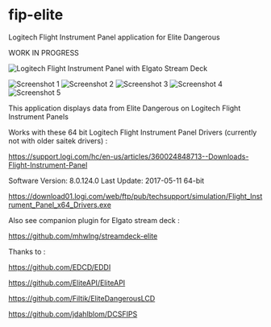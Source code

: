 # fip-elite
Logitech Flight Instrument Panel application for Elite Dangerous

WORK IN PROGRESS

![Logitech Flight Instrument Panel with Elgato Stream Deck](https://i.imgur.com/HTcbXx9.jpg)

![Screenshot 1](https://i.imgur.com/NePOhLk.png)
![Screenshot 2](https://i.imgur.com/rXM4j8n.png)
![Screenshot 3](https://i.imgur.com/bNvRhL3.png)
![Screenshot 4](https://i.imgur.com/ipRUmdy.png)
![Screenshot 5](https://i.imgur.com/syJSN8p.png)

This application displays data from Elite Dangerous on Logitech Flight Instrument Panels

Works with these 64 bit Logitech Flight Instrument Panel Drivers (currently not with older saitek drivers) :

https://support.logi.com/hc/en-us/articles/360024848713--Downloads-Flight-Instrument-Panel

Software Version: 8.0.124.0
Last Update: 2017-05-11
64-bit

https://download01.logi.com/web/ftp/pub/techsupport/simulation/Flight_Instrument_Panel_x64_Drivers.exe


Also see companion plugin for Elgato stream deck :

https://github.com/mhwlng/streamdeck-elite

Thanks to :

https://github.com/EDCD/EDDI

https://github.com/EliteAPI/EliteAPI

https://github.com/Filtik/EliteDangerousLCD

https://github.com/jdahlblom/DCSFIPS
